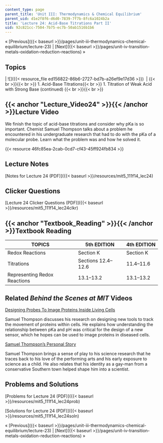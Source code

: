 ```yaml
---
content_type: page
parent_title: 'Unit III: Thermodynamics & Chemical Equilibrium'
parent_uid: d1e2f8f6-d6d0-7839-7f7b-8fc6a1024b2a
title: 'Lecture 24: Acid-Base Titrations Part II'
uid: 92c821cc-7504-7b75-ec7b-50ab1516b1b6
---
```


« [Previous]({{< baseurl >}}/pages/unit-iii-thermodynamics-chemical-equilibrium/lecture-23) | [Next]({{< baseurl >}}/pages/unit-iv-transition-metals-oxidation-reduction-reactions) »

Topics
------

| ![]({{< resource_file ed156822-86b6-2727-bd7b-a26ef9e17d36 >}})  |  {{< br >}}{{< br >}} 1.  Acid-Base Titrations{{< br >}}    1.  Titration of Weak Acid with Strong Base (continued) {{< br >}}{{< br >}}  

{{< anchor "Lecture_Video24" >}}{{< /anchor >}}Lecture Video
------------------------------------------------------------

We finish the topic of acid-base titrations and consider why pKa is so important. Chemist Samuel Thompson talks about a problem he encountered in his undergraduate research that had to do with the pKa of a molecular probe. Learn what the problem was and how he solved it.

{{< resource 46fc85ea-2cab-0cd7-cf43-45ff924fb834 >}}

Lecture Notes
-------------

[Notes for Lecture 24 (PDF)]({{< baseurl >}}/resources/mit5_111f14_lec24)

Clicker Questions
-----------------

[Lecture 24 Clicker Questions (PDF)]({{< baseurl >}}/resources/mit5_111f14_lec24clkr)

{{< anchor "Textbook_Reading" >}}{{< /anchor >}}Textbook Reading
----------------------------------------------------------------

| TOPICS | 5th EDITION | 4th EDITION |
| --- | --- | --- |
| Redox Reactions | Section K | Section K |
| Titrations | Sections 12.4–12.6 | 11.4–11.6 |
| Representing Redox Reactions | 13.1–13.2 | 13.1–13.2 

Related _Behind the Scenes at MIT_ Videos
-----------------------------------------

[Designing Probes To Image Proteins Inside Living Cells](http://techtv.mit.edu/videos/24168-designing-probes-to-image-proteins-inside-living-cells-2-0)

Samuel Thompson discusses his research on designing new tools to track the movement of proteins within cells. He explains how understanding the relationship between pKa and pH was critical for the design of a new sensor, which he hopes can be used to image proteins in diseased cells.

[Samuel Thompson’s Personal Story](http://techtv.mit.edu/videos/24167-samuel-thompson-s-personal-story)

Samuel Thompson brings a sense of play to his science research that he traces back to his love of the performing arts and his early exposure to science as a child. He also relates that his identity as a gay-man from a conservative Southern town helped shape him into a scientist.

Problems and Solutions
----------------------

[Problems for Lecture 24 (PDF)]({{< baseurl >}}/resources/mit5_111f14_lec24prob)

[Solutions for Lecture 24 (PDF)]({{< baseurl >}}/resources/mit5_111f14_lec24soln)

« [Previous]({{< baseurl >}}/pages/unit-iii-thermodynamics-chemical-equilibrium/lecture-23) | [Next]({{< baseurl >}}/pages/unit-iv-transition-metals-oxidation-reduction-reactions) »